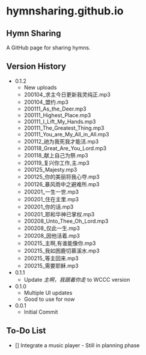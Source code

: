 # hymnsharing.github.io

## Hymn Sharing

A GitHub page for sharing hymns.

## Version History
* 0.1.2
  * New uploads
  * 200104_求主今日更新我灵纯正.mp3
  * 200104_盟约.mp3
  * 200111_As_the_Deer.mp3
  * 200111_Highest_Place.mp3
  * 200111_I_Lift_My_Hands.mp3
  * 200111_The_Greatest_Thing.mp3
  * 200111_You_are_My_All_in_All.mp3
  * 200112_祂为我死我才能活.mp3
  * 200118_Great_Are_You_Lord.mp3
  * 200118_献上自己为祭.mp3
  * 200119_复兴你工作,主.mp3
  * 200125_Majesty.mp3
  * 200125_你的美丽将我心夺.mp3
  * 200126_暴风雨中之避难所.mp3
  * 200201_一生一世.mp3
  * 200201_住在主里.mp3
  * 200201_你的话.mp3
  * 200201_耶和华神已掌权.mp3
  * 200208_Unto_Thee_Oh_Lord.mp3
  * 200208_仅此一生.mp3
  * 200208_因他活着.mp3
  * 200215_主啊,有谁能像你.mp3
  * 200215_我如困鹿切慕溪水.mp3
  * 200215_等主回来.mp3
  * 200215_需要耶稣.mp3
* 0.1.1
  * Update *主啊，我跟着你走* to WCCC version
* 0.1.0
  * Multiple UI updates
  * Good to use for now
* 0.0.1
  * Initial Commit

## To-Do List
- [] Integrate a music player - Still in planning phase